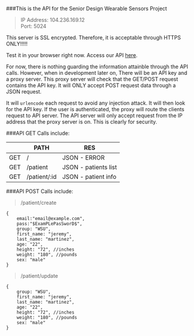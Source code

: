 ###This is the API for the Senior Design Wearable Sensors Project

> IP Address: 104.236.169.12  
> Port: 5024

This server is SSL encrypted. Therefore, it is acceptable through HTTPS ONLY!!!!! 

Test it in your browser right now. Access our API [here](https://104.236.169.12:5024). 

For now, there is nothing guarding the information attainble through the API calls. However, when in development later on, There will be an API key and a proxy server. This proxy server will check that the GET/POST request contains the API key. It will ONLY accept POST request data through a JSON request. 

It will ```urlencode``` each request to avoid any injection attack. It will then look for the API key. If the user is authenticated, the proxy will route the clients request to API server. The API server will only accept request from the IP address that the proxy server is on. This is clearly for security.

###API GET Calls include:

|      | PATH          | RES                  |
|------|---------------|----------------------|
| GET  | /             | JSON - ERROR         |
| GET  | /patient      | JSON - patients list |
| GET  | /patient/:id  | JSON - patient info  |


###API POST Calls include:

> /patient/create  

    {
    	email:"email@example.com",
    	pass:"$ExamPLePasSworD$",
        group: "WSU",
        first_name: "jeremy",
        last_name: "martinez",
        age: "22",
        height: "72", //inches
        weight: "180", //pounds
        sex: "male"        
    }

> /patient/update

    {
    	group: "WSU",
    	first_name: "jeremy",
    	last_name: "martinez",
    	age: "22",
    	height: "72", //inches
    	weight: "180", //pounds
    	sex: "male"
    }